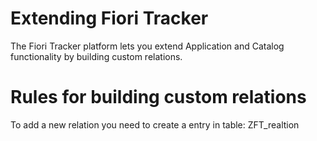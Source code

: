 # Extending Fiori Tracker 

The Fiori Tracker platform lets you extend Application and Catalog functionality by building custom relations.

# Rules for building custom relations

To add a new relation you need to create a entry in table: ZFT_realtion




